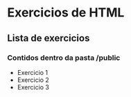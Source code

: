 # Exercicios de HTML 

## Lista de exercicios

### Contidos dentro da pasta /public

- Exercicio 1 <!--Cabeçalhos-->
- Exercicio 2 <!--Listas-->
- Exercicio 3 <!--Tabelas-->

